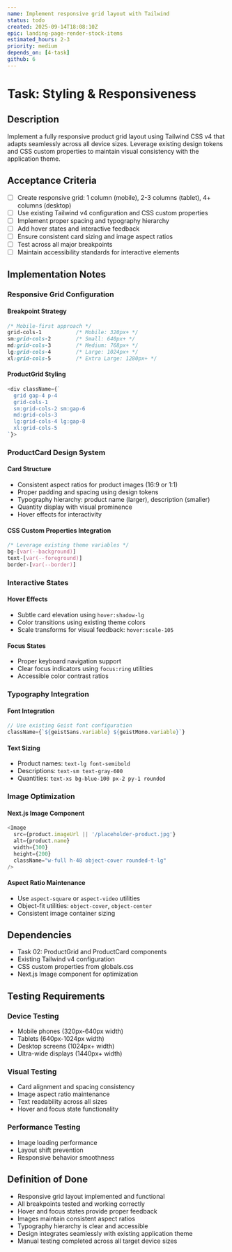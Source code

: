 ```yaml
---
name: Implement responsive grid layout with Tailwind
status: todo
created: 2025-09-14T18:08:10Z
epic: landing-page-render-stock-items
estimated_hours: 2-3
priority: medium
depends_on: [4-task]
github: 6
---
```


# Task: Styling & Responsiveness

## Description

Implement a fully responsive product grid layout using Tailwind CSS v4 that adapts seamlessly across all device sizes. Leverage existing design tokens and CSS custom properties to maintain visual consistency with the application theme.

## Acceptance Criteria

- [ ] Create responsive grid: 1 column (mobile), 2-3 columns (tablet), 4+ columns (desktop)
- [ ] Use existing Tailwind v4 configuration and CSS custom properties
- [ ] Implement proper spacing and typography hierarchy
- [ ] Add hover states and interactive feedback
- [ ] Ensure consistent card sizing and image aspect ratios
- [ ] Test across all major breakpoints
- [ ] Maintain accessibility standards for interactive elements

## Implementation Notes

### Responsive Grid Configuration

#### Breakpoint Strategy
```css
/* Mobile-first approach */
grid-cols-1           /* Mobile: 320px+ */
sm:grid-cols-2        /* Small: 640px+ */
md:grid-cols-3        /* Medium: 768px+ */
lg:grid-cols-4        /* Large: 1024px+ */
xl:grid-cols-5        /* Extra Large: 1280px+ */
```

#### ProductGrid Styling
```typescript
<div className={`
  grid gap-4 p-4
  grid-cols-1
  sm:grid-cols-2 sm:gap-6
  md:grid-cols-3
  lg:grid-cols-4 lg:gap-8
  xl:grid-cols-5
`}>
```

### ProductCard Design System

#### Card Structure
- Consistent aspect ratios for product images (16:9 or 1:1)
- Proper padding and spacing using design tokens
- Typography hierarchy: product name (larger), description (smaller)
- Quantity display with visual prominence
- Hover effects for interactivity

#### CSS Custom Properties Integration
```css
/* Leverage existing theme variables */
bg-[var(--background)]
text-[var(--foreground)]
border-[var(--border)]
```

### Interactive States

#### Hover Effects
- Subtle card elevation using `hover:shadow-lg`
- Color transitions using existing theme colors
- Scale transforms for visual feedback: `hover:scale-105`

#### Focus States
- Proper keyboard navigation support
- Clear focus indicators using `focus:ring` utilities
- Accessible color contrast ratios

### Typography Integration

#### Font Integration
```typescript
// Use existing Geist font configuration
className={`${geistSans.variable} ${geistMono.variable}`}
```

#### Text Sizing
- Product names: `text-lg font-semibold`
- Descriptions: `text-sm text-gray-600`
- Quantities: `text-xs bg-blue-100 px-2 py-1 rounded`

### Image Optimization

#### Next.js Image Component
```typescript
<Image
  src={product.imageUrl || '/placeholder-product.jpg'}
  alt={product.name}
  width={300}
  height={200}
  className="w-full h-48 object-cover rounded-t-lg"
/>
```

#### Aspect Ratio Maintenance
- Use `aspect-square` or `aspect-video` utilities
- Object-fit utilities: `object-cover`, `object-center`
- Consistent image container sizing

## Dependencies

- Task 02: ProductGrid and ProductCard components
- Existing Tailwind v4 configuration
- CSS custom properties from globals.css
- Next.js Image component for optimization

## Testing Requirements

### Device Testing
- Mobile phones (320px-640px width)
- Tablets (640px-1024px width)
- Desktop screens (1024px+ width)
- Ultra-wide displays (1440px+ width)

### Visual Testing
- Card alignment and spacing consistency
- Image aspect ratio maintenance
- Text readability across all sizes
- Hover and focus state functionality

### Performance Testing
- Image loading performance
- Layout shift prevention
- Responsive behavior smoothness

## Definition of Done

- Responsive grid layout implemented and functional
- All breakpoints tested and working correctly
- Hover and focus states provide proper feedback
- Images maintain consistent aspect ratios
- Typography hierarchy is clear and accessible
- Design integrates seamlessly with existing application theme
- Manual testing completed across all target device sizes